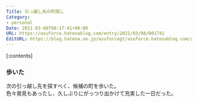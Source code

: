 ```yaml
---
Title: 引っ越し先の町探し
Category:
- personal
Date: 2021-03-08T00:17:41+09:00
URL: https://asuforce.hatenablog.com/entry/2021/03/08/001741
EditURL: https://blog.hatena.ne.jp/asuforcegt/asuforce.hatenablog.com/atom/entry/26006613700580427
---
```


[:contents]

### 歩いた

次の引っ越し先を探すべく、候補の町を歩いた。  
色々発見もあったし、久しぶりにがっつり出かけて充実した一日だった。


